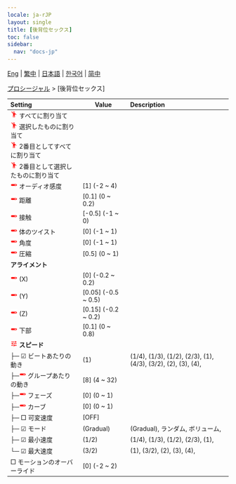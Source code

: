 ```yaml
---
locale: ja-rJP
layout: single
title: [後背位セックス]
toc: false
sidebar:
  nav: "docs-jp"
---
```

[Eng](/dancexr/menu/2025.4/motion/sex_from_behind) | [繁中](/tw/dancexr/menu/2025.4/motion/sex_from_behind) | [日本語](/jp/dancexr/menu/2025.4/motion/sex_from_behind) | [한국어](/kr/dancexr/menu/2025.4/motion/sex_from_behind) | [简中](/zh/dancexr/menu/2025.4/motion/sex_from_behind)

[プロシージャル](../menu#プロシージャル) > [後背位セックス]



| Setting | Value | Description |
| :--- | --- | :--- |
| <img src="/images/icon/ic_motion.png" alt="motion icon"/> すべてに割り当て|| 
| <img src="/images/icon/ic_motion.png" alt="motion icon"/> 選択したものに割り当て|| 
| <img src="/images/icon/ic_motion.png" alt="motion icon"/> 2番目としてすべてに割り当て|| 
| <img src="/images/icon/ic_motion.png" alt="motion icon"/> 2番目として選択したものに割り当て|| 
| <img src="/images/icon/ic_slider.png" alt="slider icon"/> オーディオ感度| [1] (-2 ~ 4) | 
| <img src="/images/icon/ic_slider.png" alt="slider icon"/> 距離| [0.1] (0 ~ 0.2) | 
| <img src="/images/icon/ic_slider.png" alt="slider icon"/> 接触| [-0.5] (-1 ~ 0) | 
| <img src="/images/icon/ic_slider.png" alt="slider icon"/> 体のツイスト| [0] (-1 ~ 1) | 
| <img src="/images/icon/ic_slider.png" alt="slider icon"/> 角度| [0] (-1 ~ 1) | 
| <img src="/images/icon/ic_slider.png" alt="slider icon"/> 圧縮| [0.5] (0 ~ 1) | 
|  <b>アライメント</b>|| 
| <img src="/images/icon/ic_slider.png" alt="slider icon"/> (X)| [0] (-0.2 ~ 0.2) | 
| <img src="/images/icon/ic_slider.png" alt="slider icon"/> (Y)| [0.05] (-0.5 ~ 0.5) | 
| <img src="/images/icon/ic_slider.png" alt="slider icon"/> (Z)| [0.15] (-0.2 ~ 0.2) | 
| <img src="/images/icon/ic_slider.png" alt="slider icon"/> 下部| [0.1] (0 ~ 0.8) | 
| <img src="/images/icon/ic_tune.png" alt="tune icon"/> <b>スピード</b>| | 
| ├─ ☑ ビートあたりの動き| (1) | (1/4), (1/3), (1/2), (2/3), (1), (4/3), (3/2), (2), (3), (4), 
| ├─<img src="/images/icon/ic_slider.png" alt="slider icon"/> グループあたりの動き| [8] (4 ~ 32) | 
| ├─<img src="/images/icon/ic_slider.png" alt="slider icon"/> フェーズ| [0] (0 ~ 1) | 
| ├─<img src="/images/icon/ic_slider.png" alt="slider icon"/> カーブ| [0] (0 ~ 1) | 
| ├─ □ 可変速度| [OFF] | 
| ├─ ☑ モード| (Gradual) | (Gradual), ランダム, ボリューム, 
| ├─ ☑ 最小速度| (1/2) | (1/4), (1/3), (1/2), (2/3), (1), 
| └─ ☑ 最大速度| (3/2) | (1), (3/2), (2), (3), (4), 
|  □ モーションのオーバーライド| [0] (-2 ~ 2) | 
